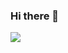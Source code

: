 ### Hi there 👋
<picture>
  <source
    srcset="https://github-readme-stats.vercel.app/api?username=Alenlol&show_icons=true&theme=dark"
    media="(prefers-color-scheme: dark)"
  />
  <source
    srcset="https://github-readme-stats.vercel.app/api?username=Alenlol&show_icons=true"
    media="(prefers-color-scheme: light), (prefers-color-scheme: no-preference)"
  />
  <img src="https://github-readme-stats.vercel.app/api?username=Alenlol&show_icons=true" />
</picture>
